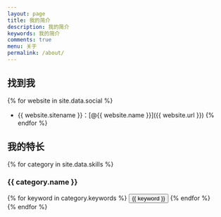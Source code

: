 ```yaml
---
layout: page
title: 我的简介
description: 我的简介
keywords: 我的简介
comments: true
menu: 关于
permalink: /about/
---
```



## 找到我

{% for website in site.data.social %}
* {{ website.sitename }}：[@{{ website.name }}]({{ website.url }})
{% endfor %}

## 我的特长

{% for category in site.data.skills %}
### {{ category.name }}
<div class="btn-inline">
{% for keyword in category.keywords %}
<button class="btn btn-outline" type="button">{{ keyword }}</button>
{% endfor %}
</div>
{% endfor %}
